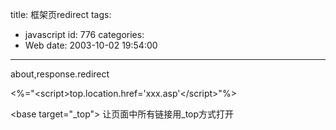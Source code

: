 title: 框架页redirect
tags:
  - javascript
id: 776
categories:
  - Web
date: 2003-10-02 19:54:00
---

about,response.redirect

&lt;%=&quot;&lt;script&gt;top.location.href='xxx.asp'&lt;/script&gt;&quot;%&gt;

&lt;base target=&quot;_top&quot;&gt; 
让页面中所有链接用_top方式打开